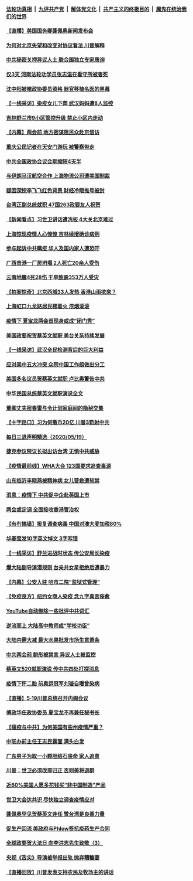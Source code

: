 

####  [法轮功真相](../../../../basic/blob/master/README.md?t=05202301) &nbsp;|&nbsp; [九评共产党](../../../../9ping.md/blob/master/README.md?t=05202301) &nbsp;|&nbsp; [解体党文化](../../../../jtdwh.md/blob/master/README.md?t=05202301)  &nbsp;|&nbsp; [共产主义的终极目的](../../../../gczydzjmd.md/blob/master/README.md?t=05202301) &nbsp;|&nbsp; [魔鬼在统治我们的世界](../../../../mgztzwmdsj.md/blob/master/README.md?t=05202301) 

#### [【直播】美国国务卿蓬佩奥新闻发布会](../pages/nsc413/n12123938.md?t=05202301) 


#### [为何对北京失望和改变对协议看法 川普解释](../pages/nsc413/n12123607.md?t=05202301) 

#### [中共秘密关押异议人士 联合国独立专家质询](../pages/nsc413/n12123848.md?t=05202301) 

#### [仅3天 河南法轮功学员张志温在看守所被害死](../pages/nsc413/n12123517.md?t=05202301) 

#### [沈中阳被撤政协委员资格 器官移植名医的黑幕](../pages/nsc413/n12122954.md?t=05202301) 

#### [【一线采访】染疫女儿下葬 武汉妈妈遭8人监控](../pages/nsc413/n12123526.md?t=05202301) 

#### [吉林舒兰市9小区管控升级 禁止小区内走动](../pages/nsc413/n12123432.md?t=05202301) 

#### [【内幕】两会前 地方密谋阻民众赴京信访](../pages/nsc413/n12120886.md?t=05202301) 

#### [重庆公民记者在天安门游玩 被警察带走](../pages/nsc413/n12123254.md?t=05202301) 

#### [中共全国政协会议会期缩短4天半](../pages/nsc413/n12123436.md?t=05202301) 

#### [与伊朗马汉航空合作 上海物流公司遭美国制裁](../pages/nsc413/n12123307.md?t=05202301) 

#### [疑因深挖李飞飞红色背景 财经冷眼推号被封](../pages/nsc413/n12123178.md?t=05202301) 

#### [台湾正副总统就职 47国263政要友人祝贺](../pages/nsc413/n12123137.md?t=05202301) 

#### [【新闻看点】习世卫讲话遭洗板 4大关北京难过](../pages/nsc413/n12122351.md?t=05202301) 

#### [上海惊现疫情人心惶惶 吉林续增确诊病例](../pages/nsc413/n12122894.md?t=05202301) 

#### [参与起诉中共瞒疫 华人及国内家人遭恐吓](../pages/nsc413/n12122385.md?t=05202301) 

#### [广西贵港一厂房坍塌 2人死亡20余人受伤](../pages/nsc413/n12122942.md?t=05202301) 

#### [云南地震4死28伤 干旱致逾353万人受灾](../pages/nsc413/n12122878.md?t=05202301) 

#### [【拍案惊奇】北京西城33人发热 香港山雨欲来？](../pages/nsc413/n12122456.md?t=05202301) 

#### [上海虹口九龙路居民楼着火 浓烟滚滚](../pages/nsc413/n12122722.md?t=05202301) 

#### [疫情下 夏宝龙两会首现身或成“闭门秀”](../pages/nsc413/n12122624.md?t=05202301) 

#### [美国政要祝贺蔡英文就职 美台关系持续发展](../pages/nsc413/n12122638.md?t=05202301) 

#### [【一线采访】武汉全民检测背后的巨大利益](../pages/nsc413/n12122131.md?t=05202301) 

#### [应对美中五大冲突 众院中国工作组做出分工](../pages/nsc413/n12122566.md?t=05202301) 

#### [美国多名议员贺蔡英文就职 卢比奥警告中共](../pages/nsc413/n12122545.md?t=05202301) 

#### [中华民国总统蔡英文就职演说全文](../pages/nsc413/n12122484.md?t=05202301) 

#### [董卿丈夫密春雷与令计划家庭间的隐秘交集](../pages/nsc413/n12122354.md?t=05202301) 

#### [【十字路口】习为何撒币20亿 川普3箭射中共](../pages/nsc413/n12119846.md?t=05202301) 

#### [每日三退声明精选（2020/05/19）](../pages/nsc413/n12122512.md?t=05202301) 

#### [捷克参议院议长拟出访台湾 无惧中共威胁](../pages/nsc413/n12122438.md?t=05202301) 

#### [【疫情最前线】WHA大会 123国要求追查毒源](../pages/nsc413/n12121865.md?t=05202301) 

#### [山东临沂丰晓燕被精神病 女儿营救遭软禁](../pages/nsc413/n12122405.md?t=05202301) 

#### [消息：疫情下 中共促中企赴英国上市](../pages/nsc413/n12122258.md?t=05202301) 

#### [两会或定调 全面接收香港管治权](../pages/nsc413/n12122190.md?t=05202301) 

#### [【有冇搞错】报复调查病毒 中国对澳大麦加税80%](../pages/nsc413/n12121747.md?t=05202301) 

#### [华春莹发10字英文悼文 3字写错](../pages/nsc413/n12122041.md?t=05202301) 

#### [【一线采访】舒兰进战时状态 传公安局长染疫](../pages/nsc413/n12122034.md?t=05202301) 

#### [爆大陆副导演潜规则 台亲共女星拒绝后遭暴力](../pages/nsc413/n12121988.md?t=05202301) 

#### [【内幕】公安入驻 哈市二院“监狱式管理”](../pages/nsc413/n12119572.md?t=05202301) 

#### [【免疫良方】纽约女商人染疫 念九字真言痊愈](../pages/nsc413/n12122008.md?t=05202301) 

#### [YouTube自动删除一些批评中共词汇](../pages/nsc413/n12122108.md?t=05202301) 

#### [逆流而上 大陆高中教师成“学校功臣”](../pages/nsc413/n12121992.md?t=05202301) 

#### [大陆内需大减 最大水果批发市场生意萧条](../pages/nsc413/n12121969.md?t=05202301) 

#### [中共两会前 鲍彤被禁言 异议人士被监控](../pages/nsc413/n12121922.md?t=05202301) 

#### [蔡英文520就职演说 传中共四处打探消息](../pages/nsc413/n12122014.md?t=05202301) 

#### [疫情下怀二胎 前奥运冠军刘璇自曝曾染病](../pages/nsc413/n12121719.md?t=05202301) 

#### [【直播】5·19川普总统召开内阁会议](../pages/nsc413/n12121773.md?t=05202301) 

#### [傅政华任政协委员 夏宝龙不再兼任秘书长](../pages/nsc413/n12121727.md?t=05202301) 

#### [【瘟疫与中共】为何美国有些州疫情严重？](../pages/nsc413/n12116751.md?t=05202301) 

#### [中联办前主任王志民露面 满头白发](../pages/nsc413/n12121431.md?t=05202301) 

#### [广东男子为取一小颗胆结石丧命 家人追责](../pages/nsc413/n12121849.md?t=05202301) 

#### [川普：世卫必须改邪归正 否则美将退群](../pages/nsc413/n12119972.md?t=05202301) 

#### [近80%美国人愿多花钱买“非中国制造”产品](../pages/nsc413/n12121647.md?t=05202301) 

#### [世卫大会达共识 尽快独立调查疫情应对](../pages/nsc413/n12121699.md?t=05202301) 

#### [蓬佩奥罕见贺蔡英文连任 赞台湾是良善力量](../pages/nsc413/n12121690.md?t=05202301) 

#### [促生产回流 美政府与Phlow签抗疫药生产合同](../pages/nsc413/n12121566.md?t=05202301) 

#### [全球政要贺大法日 向李洪志先生致敬（3）](../pages/nsc413/n12116776.md?t=05202301) 

#### [央视《舌尖》导演被举报出轨 抛弃糟糠妻](../pages/nsc413/n12121494.md?t=05202301) 

#### [【直播回放】川普发表支持农民及牧场主的讲话](../pages/nsc413/n12121459.md?t=05202301) 

